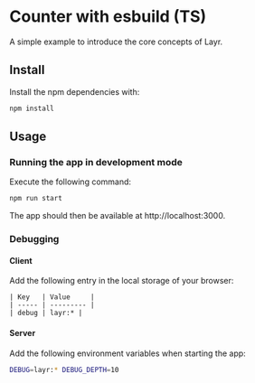 # Counter with esbuild (TS)

A simple example to introduce the core concepts of Layr.

## Install

Install the npm dependencies with:

```sh
npm install
```

## Usage

### Running the app in development mode

Execute the following command:

```sh
npm run start
```

The app should then be available at http://localhost:3000.

### Debugging

#### Client

Add the following entry in the local storage of your browser:

```
| Key   | Value     |
| ----- | --------- |
| debug | layr:* |
```

#### Server

Add the following environment variables when starting the app:

```sh
DEBUG=layr:* DEBUG_DEPTH=10
```

